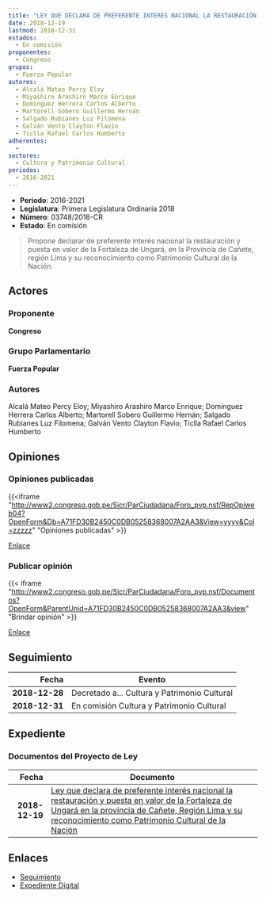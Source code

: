 ```yaml
---
title: "LEY QUE DECLARA DE PREFERENTE INTERÉS NACIONAL LA RESTAURACIÓN Y PUESTA EN VALOR DE LA FORTALEZA DE UNGARÁ EN LA PROVINCIA DE CAÑETE, REGIÓN LIMA Y SU RECONOCIMIENTO COMO PATRIMONIO CULTURAL DE LA NACIÓN"
date: 2018-12-19
lastmod: 2018-12-31
estados: 
  - En comisión
proponentes: 
  - Congreso
grupos: 
  - Fuerza Popular
autores: 
  - Alcalá Mateo Percy Eloy
  - Miyashiro Arashiro Marco Enrique
  - Domínguez Herrera Carlos Alberto
  - Martorell Sobero Guillermo Hernán
  - Salgado Rubianes Luz Filomena
  - Galván Vento Clayton Flavio
  - Ticlla Rafael Carlos Humberto
adherentes: 
  - 
sectores: 
  - Cultura y Patrimonio Cultural
periodos: 
  - 2016-2021
---
```


- **Periodo**: 2016-2021
- **Legislatura**: Primera Legislatura Ordinaria 2018
- **Número**: 03748/2018-CR
- **Estado**: En comisión

> Propone declarar de preferente interés nacional la restauración y puesta en valor de la Fortaleza de Ungará, en la Provincia de Cañete, región Lima y su reconocimiento como Patrimonio Cultural de la Nación.


## Actores

### Proponente

**Congreso**

### Grupo Parlamentario

**Fuerza Popular**

### Autores

Alcalá Mateo Percy Eloy; Miyashiro Arashiro Marco Enrique; Domínguez Herrera Carlos Alberto; Martorell Sobero Guillermo Hernán; Salgado Rubianes Luz Filomena; Galván Vento Clayton Flavio; Ticlla Rafael Carlos Humberto


## Opiniones

### Opiniones publicadas

{{<iframe "http://www2.congreso.gob.pe/Sicr/ParCiudadana/Foro_pvp.nsf/RepOpiweb04?OpenForm&Db=A71FD30B2450C0DB05258368007A2AA3&View=yyyy&Col=zzzzz" "Opiniones publicadas" >}}

[Enlace](http://www2.congreso.gob.pe/Sicr/ParCiudadana/Foro_pvp.nsf/RepOpiweb04?OpenForm&Db=A71FD30B2450C0DB05258368007A2AA3&View=yyyy&Col=zzzzz)
### Publicar opinión

{{< iframe "http://www2.congreso.gob.pe/Sicr/ParCiudadana/Foro_pvp.nsf/Documentos?OpenForm&ParentUnid=A71FD30B2450C0DB05258368007A2AA3&view" "Brindar opinión" >}}

[Enlace](http://www2.congreso.gob.pe/Sicr/ParCiudadana/Foro_pvp.nsf/Documentos?OpenForm&ParentUnid=A71FD30B2450C0DB05258368007A2AA3&view)

## Seguimiento

| Fecha | Evento |
|------:|--------|
| **2018-12-28** | Decretado a... Cultura y Patrimonio Cultural|
| **2018-12-31** | En comisión Cultura y Patrimonio Cultural|


## Expediente


### Documentos del Proyecto de Ley

| Fecha | Documento |
|------:|--------|
| **2018-12-19** | [Ley que declara de preferente interés nacional la restauración y puesta en valor de la Fortaleza de Ungará en la provincia de Cañete, Región Lima y su reconocimiento como Patrimonio Cultural de la Nación](http://www.leyes.congreso.gob.pe/Documentos/2016_2021/Proyectos_de_Ley_y_de_Resoluciones_Legislativas/PL0374820181219.pdf) |

## Enlaces 

- [Seguimiento](http://www2.congreso.gob.pe/Sicr/TraDocEstProc/CLProLey2016.nsf/f7fff46988ca05b1052578e100829cc7/29ad71f6792786f905258368007b60f7?OpenDocument)
- [Expediente Digital](http://www2.congreso.gob.pe/Sicr/TraDocEstProc/CLProLey2016.nsf/f7fff46988ca05b1052578e100829cc7/29ad71f6792786f905258368007b60f7?OpenDocument&Click=05257FB7005EB655.eb71d0cf91d8294e05256cdf006b5706/$Body/0.1C6C)
